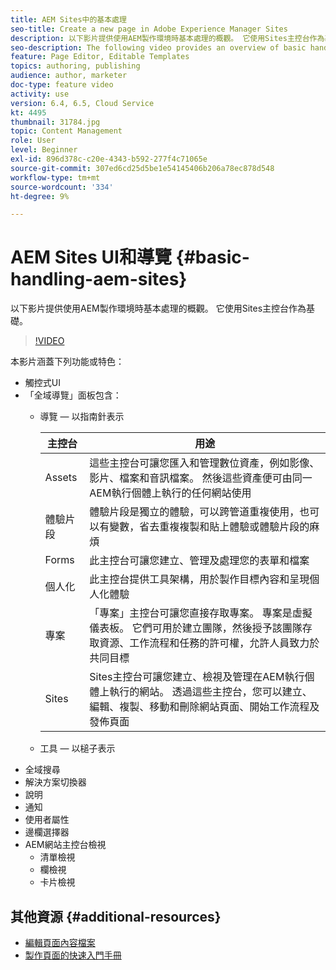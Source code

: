 ```yaml
---
title: AEM Sites中的基本處理
seo-title: Create a new page in Adobe Experience Manager Sites
description: 以下影片提供使用AEM製作環境時基本處理的概觀。 它使用Sites主控台作為基礎。
seo-description: The following video provides an overview of basic handling when using the AEM author environment. It uses the Sites console as a basis.
feature: Page Editor, Editable Templates
topics: authoring, publishing
audience: author, marketer
doc-type: feature video
activity: use
version: 6.4, 6.5, Cloud Service
kt: 4495
thumbnail: 31784.jpg
topic: Content Management
role: User
level: Beginner
exl-id: 896d378c-c20e-4343-b592-277f4c71065e
source-git-commit: 307ed6cd25d5be1e54145406b206a78ec878d548
workflow-type: tm+mt
source-wordcount: '334'
ht-degree: 9%

---
```


# AEM Sites UI和導覽 {#basic-handling-aem-sites}

以下影片提供使用AEM製作環境時基本處理的概觀。 它使用Sites主控台作為基礎。

>[!VIDEO](https://video.tv.adobe.com/v/31784?quality=12&learn=on)

本影片涵蓋下列功能或特色：

* 觸控式UI
* 「全域導覽」面板包含：
   * 導覽 — 以指南針表示

      | 主控台 | 用途 |
      |---|---|
      | Assets | 這些主控台可讓您匯入和管理數位資產，例如影像、影片、檔案和音訊檔案。 然後這些資產便可由同一AEM執行個體上執行的任何網站使用 | 社群 | 此主控台可讓您建立和管理社群網站，以進行參與和啟用 | 商務 | 這可讓您管理與您的商務網站相關的產品、產品目錄和訂單 |
      | 體驗片段 | 體驗片段是獨立的體驗，可以跨管道重複使用，也可以有變數，省去重複複製和貼上體驗或體驗片段的麻煩 |
      | Forms | 此主控台可讓您建立、管理及處理您的表單和檔案 |
      | 個人化 | 此主控台提供工具架構，用於製作目標內容和呈現個人化體驗 |
      | 專案 | 「專案」主控台可讓您直接存取專案。 專案是虛擬儀表板。 它們可用於建立團隊，然後授予該團隊存取資源、工作流程和任務的許可權，允許人員致力於共同目標 |
      | Sites | Sites主控台可讓您建立、檢視及管理在AEM執行個體上執行的網站。 透過這些主控台，您可以建立、編輯、複製、移動和刪除網站頁面、開始工作流程及發佈頁面 |

   * 工具 — 以槌子表示
* 全域搜尋
* 解決方案切換器
* 說明
* 通知
* 使用者屬性
* 邊欄選擇器
* AEM網站主控台檢視
   * 清單檢視
   * 欄檢視
   * 卡片檢視






## 其他資源 {#additional-resources}

* [編輯頁面內容檔案](https://experienceleague.adobe.com/docs/experience-manager-cloud-service/sites/authoring/fundamentals/editing-content.html)
* [製作頁面的快速入門手冊](https://experienceleague.adobe.com/docs/experience-manager-cloud-service/sites/authoring/getting-started/quick-start.html)
